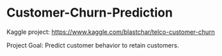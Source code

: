 # Customer-Churn-Prediction

Kaggle project: https://www.kaggle.com/blastchar/telco-customer-churn

Project Goal: Predict customer behavior to retain customers.
